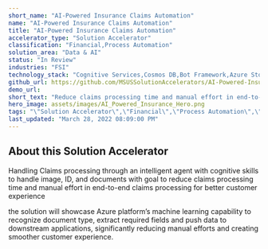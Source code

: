 ```yaml
---
short_name: "AI-Powered Insurance Claims Automation"
name: "AI-Powered Insurance Claims Automation"
title: "AI-Powered Insurance Claims Automation"
accelerator_type: "Solution Accelerator"
classification: "Financial,Process Automation"
solution_area: "Data & AI"
status: "In Review"
industries: "FSI"
technology_stack: "Cognitive Services,Cosmos DB,Bot Framework,Azure Storage,Form Recognizer,Luis"
github_url: https://github.com/MSUSSolutionAccelerators/AI-Powered-Insurance-Claims-Automation-Solution-Accelerator
demo_url: 
short_text: "Reduce claims processing time and manual effort in end-to-end claims processing for better customer experience"
hero_image: assets/images/AI_Powered_Insurance_Hero.png
tags: "\"Solution Accelerator\",\"Financial\",\"Process Automation\",\"FSI\",\"Cognitive Services\",\"Cosmos DB\",\"Bot Framework\",\"Azure Storage\",\"Form Recognizer\",\"Luis\""
last_updated: "March 28, 2022 08:09:00 PM"
---
```

## About this Solution Accelerator

Handling Claims processing through an intelligent agent with cognitive skills to handle image, ID, and documents with goal to reduce claims processing time and manual effort in end-to-end claims processing for better customer experience

the solution will showcase Azure platform’s machine learning capability to recognize document type, extract required fields and push data to downstream applications, significantly reducing manual efforts and creating smoother customer experience.
